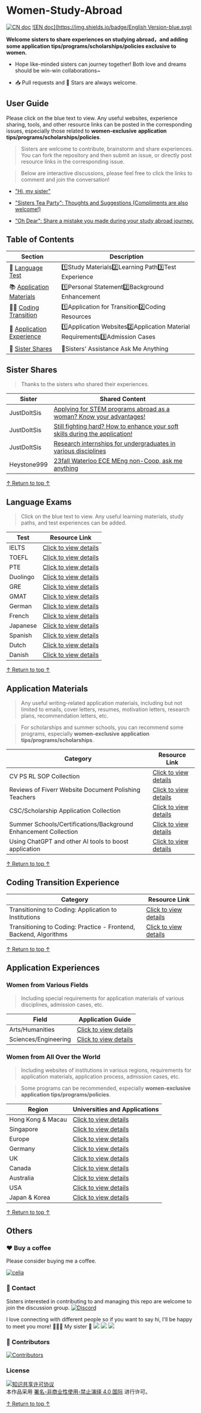 # Women-Study-Abroad



[![CN doc](https://img.shields.io/badge/中文版-blue.svg)](README.md)
[![EN doc](https://img.shields.io/badge/English Version-blue.svg)](README_en.md)

**Welcome sisters to share experiences on studying abroad，and adding some application tips/programs/scholarships/policies exclusive to women.**

- Hope like-minded sisters can journey together! Both love and dreams should be win-win collaborations~

- 📥 Pull requests and 🌟 Stars are always welcome.

## User Guide

Please click on the blue text to view. Any useful websites, experience sharing, tools, and other resource links can be posted in the corresponding issues, especially those related to **women-exclusive** **application tips/programs/scholarships/policies**.

> Sisters are welcome to contribute, brainstorm and share experiences. You can fork the repository and then submit an issue, or directly post resource links in the corresponding issue.

> Below are interactive discussions, please feel free to click the links to comment and join the conversation!

- ["Hi, my sister"](https://github.com/Celiashea/Women-Study-Abroad-24fall/issues/2)
  
- ["Sisters Tea Party": Thoughts and Suggestions (Compliments are also welcome!)](https://github.com/Celiashea/Women-Study-Abroad-24fall/issues/38)
  
- ["Oh Dear": Share a mistake you made during your study abroad journey.](https://github.com/Celiashea/Women-Study-Abroad-24fall/issues/45)
  

## Table of Contents

| Section | Description |
| --- | --- |
| 💎 [Language Test](#LanguageTest) | 1️⃣Study Materials2️⃣Learning Path3️⃣Test Experience|
| 📚 [Application Materials](#ApplicationMaterials) | 1️⃣Personal Statement2️⃣Background Enhancement|
| 👩‍💻 [Coding Transition](#CodingTransition) | 1️⃣Application for Transition2️⃣Coding Resources|
| 🌟 [Application Experience](#ApplicationExperience) | 1️⃣Application Websites2️⃣Application Material Requirements3️⃣Admission Cases|
| 👭 [Sister Shares](#SisterShares) | 🩷Sisters' Assistance Ask Me Anything|

## Sister Shares

> Thanks to the sisters who shared their experiences.

| Sister | Shared Content |
| --- | --- |
| JustDoItSis |[Applying for STEM programs abroad as a woman? Know your advantages!](https://github.com/Celiashea/Women-Study-Abroad-24fall/issues/43)|
| JustDoItSis |[Still fighting hard? How to enhance your soft skills during the application!](https://github.com/Celiashea/Women-Study-Abroad-24fall/issues/44)|
| JustDoItSis | [Research internships for undergraduates in various disciplines](https://github.com/himahuja/Research-Internships-for-Undergraduates) |
| Heystone999 | [23fall Waterloo ECE MEng non-Coop, ask me anything](https://github.com/Celiashea/Women-Study-Abroad-24fall/issues/34) |

[↑ Return to top ↑](#UserGuide)

## Language Exams

> Click on the blue text to view. Any useful learning materials, study paths, and test experiences can be added.

| Test | Resource Link |
| --- | --- |
| IELTS |[Click to view details](https://github.com/Celiashea/Women-Study-Abroad-24fall/issues/3)|
| TOEFL |[Click to view details](https://github.com/Celiashea/Women-Study-Abroad-24fall/issues/4)|
| PTE  |[Click to view details](https://github.com/Celiashea/Women-Study-Abroad-24fall/issues/5)|
| Duolingo |[Click to view details](https://github.com/Celiashea/Women-Study-Abroad-24fall/issues/6)|
| GRE  |[Click to view details](https://github.com/Celiashea/Women-Study-Abroad-24fall/issues/7)|
| GMAT  |[Click to view details](https://github.com/Celiashea/Women-Study-Abroad-24fall/issues/8)|
| German  |[Click to view details](https://github.com/Celiashea/Women-Study-Abroad-24fall/issues/9)|
| French  |[Click to view details](https://github.com/Celiashea/Women-Study-Abroad-24fall/issues/10)|
| Japanese  |[Click to view details](https://github.com/Celiashea/Women-Study-Abroad-24fall/issues/11)|
| Spanish |[Click to view details](https://github.com/Celiashea/Women-Study-Abroad-24fall/issues/12)|
| Dutch |[Click to view details](https://github.com/Celiashea/Women-Study-Abroad-24fall/issues/13)|
| Danish |[Click to view details](https://github.com/Celiashea/Women-Study-Abroad-24fall/issues/14)|

[↑ Return to top ↑](#UserGuide)


## Application Materials

> Any useful writing-related application materials, including but not limited to emails, cover letters, resumes, motivation letters, research plans, recommendation letters, etc.

> For scholarships and summer schools, you can recommend some programs, especially **women-exclusive** **application tips/programs/scholarships**.

| Category | Resource Link |
| --- | --- |
| CV PS RL SOP Collection |[Click to view details](https://github.com/Celiashea/Women-Study-Abroad-24fall/issues/15)|
| Reviews of Fiverr Website Document Polishing Teachers |[Click to view details](https://github.com/Celiashea/Women-Study-Abroad-24fall/issues/16)|
| CSC/Scholarship Application Collection |[Click to view details](https://github.com/Celiashea/Women-Study-Abroad-24fall/issues/17)|
| Summer Schools/Certifications/Background Enhancement Collection |[Click to view details](https://github.com/Celiashea/Women-Study-Abroad-24fall/issues/18)|
| Using ChatGPT and other AI tools to boost application |[Click to view details](https://github.com/Celiashea/Women-Study-Abroad-24fall/issues/41)|

[↑ Return to top ↑](#UserGuide)

## Coding Transition Experience

| Category | Resource Link |
| --- | --- |
| Transitioning to Coding: Application to Institutions |[Click to view details](https://github.com/Celiashea/Women-Study-Abroad-24fall/issues/19)|
| Transitioning to Coding: Practice - Frontend, Backend, Algorithms |[Click to view details](https://github.com/Celiashea/Women-Study-Abroad-24fall/issues/20)|

[↑ Return to top ↑](#UserGuide)

## Application Experiences

### Women from Various Fields

> Including special requirements for application materials of various disciplines, admission cases, etc.

| Field | Application Guide |
| --- | --- |
| Arts/Humanities |[Click to view details](https://github.com/Celiashea/Women-Study-Abroad-24fall/issues/48)|
| Sciences/Engineering |[Click to view details](https://github.com/Celiashea/Women-Study-Abroad-24fall/issues/49)|

### Women from All Over the World

> Including websites of institutions in various regions, requirements for application materials, application process, admission cases, etc.

> Some programs can be recommended, especially **women-exclusive** **application tips/programs/policies**.

| Region | Universities and Applications |
| --- | --- |
| Hong Kong & Macau |[Click to view details](https://github.com/Celiashea/Women-Study-Abroad-24fall/issues/39)|
| Singapore |[Click to view details](https://github.com/Celiashea/Women-Study-Abroad-24fall/issues/40)|
| Europe |[Click to view details](https://github.com/Celiashea/Women-Study-Abroad-24fall/issues/21)|
| Germany |[Click to view details](https://github.com/Celiashea/Women-Study-Abroad-24fall/issues/29)|
| UK |[Click to view details](https://github.com/Celiashea/Women-Study-Abroad-24fall/issues/31)|
| Canada |[Click to view details](https://github.com/Celiashea/Women-Study-Abroad-24fall/issues/34)|
| Australia |[Click to view details](https://github.com/Celiashea/Women-Study-Abroad-24fall/issues/35)|
| USA |[Click to view details](https://github.com/Celiashea/Women-Study-Abroad-24fall/issues/36)|
| Japan & Korea |[Click to view details](https://github.com/Celiashea/Women-Study-Abroad-24fall/issues/37)|

[↑ Return to top ↑](#UserGuide)

## Others

### ❤️ Buy a coffee

Please consider buying me a coffee.

<a href='https://postimg.cc/k22KyY9W' target='_blank'><img src='https://i.postimg.cc/k22KyY9W/celia.png' border='0' alt='celia'/></a>

### 💛 Contact

Sisters interested in contributing to and managing this repo are welcome to join the discussion group. [![Discord](https://img.shields.io/badge/Discord-留学姊妹｜海妖的呼唤-%235865F2?style=flat-square&logo=discord)](https://discord.gg/BKBkMFTtC7)

I love connecting with different people so if you want to say hi, I'll be happy to meet you more! 🥺🥰🥳 My sister 👭
[![](https://img.shields.io/badge/mail-Celiashea%40protonmail.com-red)](mailto:Celiashea@protonmail.com)
[![](https://img.shields.io/badge/-Celia_Atti-036be4?style=flat-square&logo=Facebook&logoColor=white&link=https://www.facebook.com/profile.php?id=61550683108775)](https://www.facebook.com/profile.php?id=61550683108775)
[![](https://img.shields.io/github/followers/Celiashea?label=follow&style=social)](https://github.com/Celiashea)


### 🧡 Contributors

[![Contributors](https://contrib.rocks/image?repo=Celiashea/Women-Study-Abroad)](https://github.com/Celiashea/Women-Study-Abroad/graphs/contributors)



### License

<a rel="license" href="https://creativecommons.org/licenses/by-nc-nd/4.0/deed.zh"><img alt="知识共享许可协议" style="border-width: 0" src="https://licensebuttons.net/l/by-nc-nd/4.0/88x31.png"></a><br>本作品采用 <a rel="license" href="https://creativecommons.org/licenses/by-nc-nd/4.0/deed.zh">署名-非商业性使用-禁止演绎 4.0 国际</a> 进行许可。

[↑ Return to top ↑](#UserGuide)
